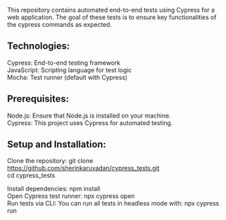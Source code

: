 This repository contains automated end-to-end tests using Cypress for a web application. The goal of these tests is to ensure key functionalities of the cypress commands as expected.

Technologies:
-------------  
Cypress: End-to-end testing framework  
JavaScript: Scripting language for test logic  
Mocha: Test runner (default with Cypress)  


Prerequisites:
--------------  
Node.js: Ensure that Node.js is installed on your machine.  
Cypress: This project uses Cypress for automated testing.

Setup and Installation:  
----------------------- 
Clone the repository: git clone https://github.com/sherinkaruvadan/cypress_tests.git  
cd cypress_tests  

Install dependencies: npm install  
Open Cypress test runner: npx cypress open  
Run tests via CLI: You can run all tests in headless mode with: npx cypress run  




